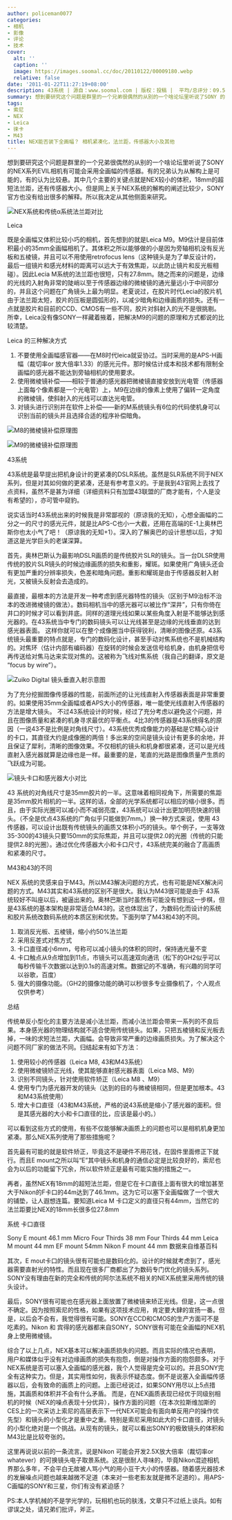 ```yaml
---
author: policeman0077
categories:
- 相机
- 影像
- 评论
- 技术
cover:
  alt: ''
  caption: ''
  image: https://images.soomal.cc/doc/20110122/00009180.webp
  relative: false
date: '2011-01-22T11:27:19+08:00'
description: 43系统 | 源自：www.soomal.com | 版权：投稿 |  平均/总评分：09.50/114
summary: 想到要研究这个问题是群里的一个兄弟很偶然的从别的一个啥论坛里听说了SONY 的NEX系列EVIL相机有可能会采用全画幅的传感器。有的兄弟认为从解构上是可能的，有的认为比较悬。其中几个主要的关键点就是NEX较小的体积，18mm的超短法兰距，还有传感器大小。但是网上关于NEX系统的解构的阐述比较少，SONY官方也没有给出很多的解释。所以我决定从其他侧面来研究。
tags:
- 索尼
- NEX
- Leica
- 徕卡
- M43
title: NEX能否装下全画幅？ 相机紧凑化，法兰距，传感器大小及其他
---
```


想到要研究这个问题是群里的一个兄弟很偶然的从别的一个啥论坛里听说了SONY 的NEX系列EVIL相机有可能会采用全画幅的传感器。有的兄弟认为从解构上是可能的，有的认为比较悬。其中几个主要的关键点就是NEX较小的体积，18mm的超短法兰距，还有传感器大小。但是网上关于NEX系统的解构的阐述比较少，SONY官方也没有给出很多的解释。所以我决定从其他侧面来研究。



![NEX系统和传统α系统法兰距对比](https://images.soomal.cc/doc/20110122/00009174.webp)



Leica



既是全画幅又体积比较小巧的相机，首先想到的就是Leica M9。M9估计是目前体积最小的35mm全画幅相机了。其体积之所以能够做的小是因为旁轴相机没有反光板和五棱镜，并且可以不用使用retrofocus lens（这种镜头是为了单反设计的，最后一组镜片和感光材料的距离可以远大于有效焦距，以此防止镜片和反光板相碰）。因此Lecia M系统的法兰距也很短，只有27.8mm。随之而来的问题是，边缘的光线的入射角非常的陡峭以至于传感器边缘的微棱镜的通光量远小于中间部分的，并且这个问题在广角镜头上最为明显。老夏说过，在胶片时代Lecia的胶片机由于法兰距太短，胶片的压板是圆弧形的，以减少暗角和边缘画质的损失。还有一点就是胶片和目前的CCD、CMOS有一些不同，胶片对斜射入的光不是很挑剔。所幸，Leica没有像SONY一样藏着掖着，把解决M9的问题的原理和方式都说的比较清楚。



Leica 的三种解决方式



1. 不要使用全画幅感官器――在M8时代leica就妥协过。当时采用的是APS-H画幅（裁切率or 放大倍率1.33）的感光元件。那时候估计成本和技术都有限制全画幅的感光器不能达到旁轴相机的使用要求。 
2. 使用微棱镜补偿――相较于普通的感光器把微棱镜直接安放到光电管（传感器上面每个像素都是一个光电管）上，M9在边缘的像素上使用了偏转一定角度的微棱镜，使斜射入的光线可以直达光电管。 
3. 对镜头进行识别并在软件上补偿――新的M系统镜头有6位的代码使机身可以识别当前的镜头并且选择合适的程序补偿暗角。



![M8的微棱镜补偿原理图](https://images.soomal.cc/doc/20110122/00009175.webp)



![M9的微棱镜补偿原理图](https://images.soomal.cc/doc/20110122/00009176.webp)



43系统



43系统是最早提出把机身设计的更紧凑的DSLR系统。虽然是SLR系统不同于NEX系列，但是对其如何做的更紧凑，还是有参考意义的。于是我到43官网上去找了点资料，虽然不是甚为详细（详细资料只有加盟43联盟的厂商才能有，个人是没有希望的），亦可管中窥豹。



说实话当时43系统出来的时候我是非常鄙视的（原谅我的无知），心想全画幅的二分之一的尺寸的感光元件，就是比APS-C也小一大截，还用在高端的E-1上奥林巴斯你也太小气了吧！（原谅我的无知+1）。深入的了解奥巴的设计思想以后，才知道这是光学巨头的老谋深算。



首先，奥林巴斯认为最影响DSLR画质的是传统胶片SLR的镜头。当一台DLSR使用传统的胶片SLR镜头的时候边缘画质的损失和重影，耀斑。如果使用广角镜头还会有更加严重的分辨率损失，色差和暗角问题。重影和耀斑是由于传感器反射入射光，又被镜头反射会去造成的。



最直接，最根本的方法是开发一种考虑到感光器特性的镜头（区别于M9治标不治本的改进微棱镜的做法）。数码相机当中的感光器可以被比作“深井”，只有你倚在井口的时候才可以看到井底。同样的道理光线如果以某些角度入射是不能够达到感光器的。在43系统当中专门的数码镜头可以让光线甚至是边缘的光线垂直的达到感光器表面。 这样你就可以在整个成像圈当中获得锐利，清晰的图像还原。43系统镜头最重要的特点就是，专门的数码化设计，甚至手动对焦系统也不是机械结构的。对焦环（估计内部有编码器）在旋转的时候会发送信号给机身，由机身把信号再传送给对焦马达来实现对焦的。这被称为飞线对焦系统（我自己的翻译，原文是 “focus by wire”）。



![Zuiko Digital 镜头垂直入射示意图](https://images.soomal.cc/doc/20110122/00009177.webp)



为了充分挖掘图像传感器的性能，前面所述的让光线直射入传感器表面是非常重要的。如果使用35mm全画幅或者APS大小的传感器，唯一能使光线直射入传感器的方法是增大镜头。 不过43系统设计的时候，经过了充分考虑以避免这个问题，并且在图像质量和紧凑的机身寻求最优的平衡点。4比3的传感器是43系统得名的原因（一说43不是比例是对角线尺寸）。43系统优秀成像能力的基础是它精心设计的卡口，其直径大约是成像圈的两倍！多出来的空间是镜头设计有更多的余地，并且保证了犀利，清晰的图像效果。不仅相机的镜头和机身都很紧凑，还可以是光线直射入感光器就算是边缘也是一样。最重要的是，笔直的光路是图像质量产生质的飞跃成为可能。



![镜头卡口和感光器大小对比](https://images.soomal.cc/doc/20110122/00009178.webp)



43 系统的对角线尺寸是35mm胶片的一半。这意味着相同视角下，所需要的焦距是35mm胶片相机的一半。这样的话，全部的光学系统都可以相应的缩小很多。而且，由于实际光圈可以减小而不减弱亮度，43系统可以设计出更加明亮快速的镜头。（不全是优点43系统的广角似乎只能做到7mm。）换一种方式来说，使用 43传感器，可以设计出既有传统镜头的画质又体积小巧的镜头。举个例子，一支等效35-300的43镜头只要150mm的实际焦距，并且可以提供2.0的光圈（传统的只能提供2.8的光圈）。通过优化传感器大小和卡口尺寸，43系统完美的融合了高画质和紧凑的尺寸。



M43和43的不同



NEX 系统的灵感来自于M43。所以M43解决问题的方式，也有可能是NEX解决问题的方式。M43其实和43系统的区别不是很大。我认为M43很可能是由于 43系统较好不叫座以后，被逼出来的。奥林巴斯当时虽然有可能没有想到这一步棋，但是43系统的基本架构是非常适合M43的。这也体现出了，为数码化而设计的系统和胶片系统改数码系统的本质区别和优势。下面列举了M43和43的不同。



1. 取消反光板、五棱镜，缩小约50%法兰距 
2. 采用反差式对焦方式 
3. 卡口直径减小6mm，号称可以减小镜头的体积的同时，保持通光量不变 
4. 卡口触点从9点增加到11点，市镜头可以高速双向通讯（松下的GH2似乎可以每秒传输千次数据以达到0.1s的高速对焦。数据记的不准确，有兴趣的同学可以谷歌，百度） 
5. 强大的摄像功能。（GH2的摄像功能的确可以秒很多专业摄像机了，个人观点仅供参考）



总结



传统单反小型化的主要方法是减小法兰距，而减小法兰距会带来一系列的不良后果。本身感光器的物理结构就不适合使用传统镜头。如果，只把五棱镜和反光板去掉，一味的求短法兰距，大画幅。会导致非常严重的边缘画质损失。为了解决这个问题不同厂家的做法不同。归结起来有如下方法：



1. 使用较小的传感器（Leica M8, 43和M43系统） 
2. 使用微棱镜矫正光线，使其能够直射感光器表面（Leica M8、M9） 
3. 识别不同镜头，针对使用软件矫正（Leica M8 、M9） 
4. 使用专门为感光器开发的镜头（达到的目的与微棱镜相同，但是更加根本。43和M43系统使用） 
5. 增大卡口直径（43和M43系统，严格的说43系统是缩小了感光器的面积。但是其感光器的大小和卡口直径的比，应该是最小的。）



可以看到这些方式的使用，有些不仅能够解决画质上的问题也可以是相机机身更加紧凑。那么NEX系列使用了那些措施呢？



首先最有可能的就是软件矫正，毕竟这不是硬件不用花钱，在固件里面修正下就行。而且E mount之所以叫“E”其中镜头和机身的通信必定是比较良好的，索尼也会为以后的功能留下冗余，所以软件矫正是最有可能实施的措施之一。



再者，虽然NEX有18mm的超短法兰距，但是它在卡口直径上面有很大的增加甚至大于Nikon的F卡口的44m达到了46.1mm。这为它可以塞下全画幅做了一个很大的铺垫，让人遐想连篇。要知道Leica M 卡口定义的直径只有44mm，当然它的法兰距要比NEX的18mm长很多位27.8mm



系统 卡口直径



Sony E mount 46.1 mm 
Micro Four Thirds 38 mm 
Four Thirds 44 mm 
Leica M mount 44 mm 
EF mount 54mm 
Nikon F mount 44 mm 
数据来自维基百科



其次，E mout卡口的镜头很有可能也是数码化的。设计的时候就考虑到了，感光器需要直射光的特性。而且现在很多厂商都出了为数码专门优化的镜头系列。SONY没有理由在新的完全和传统的阿尔法系统不相关的NEX系统里采用传统的镜头设计。



最后，SONY很有可能也在感光器上面放置了微棱镜来矫正光线。但是，这一点很不确定。因为按照索尼的性格，如果有这项技术应用，肯定要大肆的宣扬一番。但是，以后会不会有，我觉得很有可能。SONY在CCD和CMOS的生产方面可不是吃素的。Nikon 和 宾得的感光器都来自SONY，SONY很有可能在全画幅的NEX机身上使用微棱镜。



综合了以上几点，NEX基本可以解决画质损失的问题。而且实际的情况也表明，用户和媒体似乎没有对边缘画质的损失有抱怨，倒是对操作方面的抱怨颇多。对于NEX系统是否可以塞入全画幅的感光器，我个人觉得是完全可以的。并且SONY完全有这种实力。但是，其实用性如何，我表示怀疑态度。倒不是说塞入全画幅传感器以后，会有致命的画质上的问题。上面已经说过，如果SONY用尽以上5点措施，其画质和体积并不会有什么矛盾。 而是，在NEX画质表现已经优于同级别相机的时候（NEX的噪点表现十分优异），操作方面的问题（在本次拉斯维加斯的CES上的一次采访上索尼的高层表示下一代NEX可能会有面向单反用户的操作优先型）和镜头的小型化才是重中之重。特别是索尼采用如此大的卡口直径，对镜头的小型化绝对是一个挑战。从现有的镜头，就可以看出SONY的极致镜头的体积和M43比是比较夸张的。



这里再说说以前的一条流言。说是Nikon 可能会开发2.5X放大倍率（裁切率or whatever）的可换镜头电子取景系统。这是很耐人寻味的，毕竟Nikon混迹相机界那么多年，不会平白无故被人骂小气的用小豆干大小的传感器。随着感光器技术的发展噪点问题也越来越微不足道（本来对一些老影友就是微不足道的）。用APS-C画幅的SONY和三星，你们有没有紧迫感？



PS:本人学机械的不是学光学的，玩相机也玩的肤浅，文章只不过纸上谈兵。如有谬误之处，请兄弟们批评，斧正。